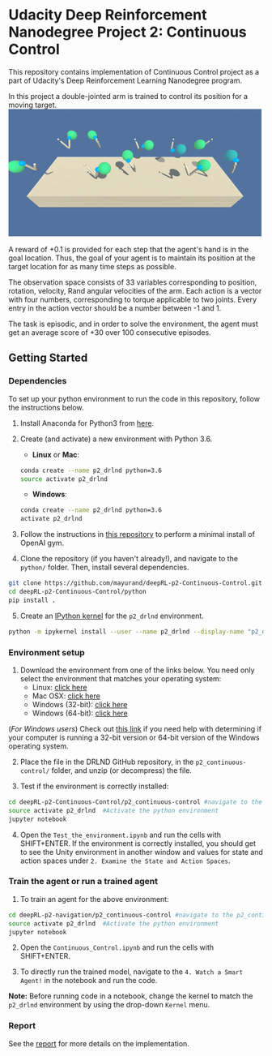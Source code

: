 # Udacity Deep Reinforcement Nanodegree Project 2: Continuous Control
This repository contains implementation of Continuous Control project as a part of Udacity's Deep Reinforcement Learning Nanodegree program.

In this project a double-jointed arm is trained to control its position for a moving target.
![Double Jointed Arms](images/trained_arms.gif)

A reward of +0.1 is provided for each step that the agent's hand is in the goal location. Thus, the goal of your agent is to maintain its position at the target location for as many time steps as possible.

The observation space consists of 33 variables corresponding to position, rotation, velocity, Rand angular velocities of the arm. Each action is a vector with four numbers, corresponding to torque applicable to two joints. Every entry in the action vector should be a number between -1 and 1.

The task is episodic, and in order to solve the environment, the agent must get an average score of +30 over 100 consecutive episodes.

## Getting Started

### Dependencies

To set up your python environment to run the code in this repository, follow the instructions below.

1. Install Anaconda for Python3 from [here](https://www.anaconda.com/download).

2. Create (and activate) a new environment with Python 3.6.

	- __Linux__ or __Mac__: 
	```bash
	conda create --name p2_drlnd python=3.6
	source activate p2_drlnd
	```
	- __Windows__: 
	```bash
	conda create --name p2_drlnd python=3.6 
	activate p2_drlnd
	```
	
3. Follow the instructions in [this repository](https://github.com/openai/gym) to perform a minimal install of OpenAI gym.
	
4. Clone the repository (if you haven't already!), and navigate to the `python/` folder.  Then, install several dependencies.
```bash
git clone https://github.com/mayurand/deepRL-p2-Continuous-Control.git
cd deepRL-p2-Continuous-Control/python
pip install .
```

5. Create an [IPython kernel](http://ipython.readthedocs.io/en/stable/install/kernel_install.html) for the `p2_drlnd` environment.
```bash
python -m ipykernel install --user --name p2_drlnd --display-name "p2_drlnd"
```

### Environment setup

1. Download the environment from one of the links below.  You need only select the environment that matches your operating system:
	- Linux: [click here](https://s3-us-west-1.amazonaws.com/udacity-drlnd/P2/Reacher/one_agent/Reacher_Linux.zip)
	- Mac OSX: [click here](https://s3-us-west-1.amazonaws.com/udacity-drlnd/P2/Reacher/one_agent/Reacher.app.zip)
	- Windows (32-bit): [click here](https://s3-us-west-1.amazonaws.com/udacity-drlnd/P2/Reacher/one_agent/Reacher_Windows_x86.zip)
	- Windows (64-bit): [click here](https://s3-us-west-1.amazonaws.com/udacity-drlnd/P2/Reacher/one_agent/Reacher_Windows_x86_64.zip)

(_For Windows users_) Check out [this link](https://support.microsoft.com/en-us/help/827218/how-to-determine-whether-a-computer-is-running-a-32-bit-version-or-64) if you need help with determining if your computer is running a 32-bit version or 64-bit version of the Windows operating system.

2. Place the file in the DRLND GitHub repository, in the `p2_continuous-control/` folder, and unzip (or decompress) the file. 

3. Test if the environment is correctly installed:
```bash
cd deepRL-p2-Continuous-Control/p2_continuous-control #navigate to the p2_continuous-control directory
source activate p2_drlnd  #Activate the python environment
jupyter notebook
```

4. Open the `Test_the_environment.ipynb` and run the cells with SHIFT+ENTER. If the environment is correctly installed, you should get to see the Unity environment in another window and values for state and action spaces under `2. Examine the State and Action Spaces`. 


### Train the agent or run a trained agent
1. To train an agent for the above environment:
```bash
cd deepRL-p2-navigation/p2_continuous-control #navigate to the p2_continuous-control directory
source activate p2_drlnd  #Activate the python environment
jupyter notebook
```
2. Open the `Continuous_Control.ipynb` and run the cells with SHIFT+ENTER. 

3. To directly run the trained model, navigate to the `4. Watch a Smart Agent!` in the notebook and run the code.

__Note:__ Before running code in a notebook, change the kernel to match the `p2_drlnd` environment by using the drop-down `Kernel` menu. 

### Report
See the [report](https://github.com/mayurand/deepRL-p2-Continuous-Control.git/Report.ipynb) for more details on the implementation.


